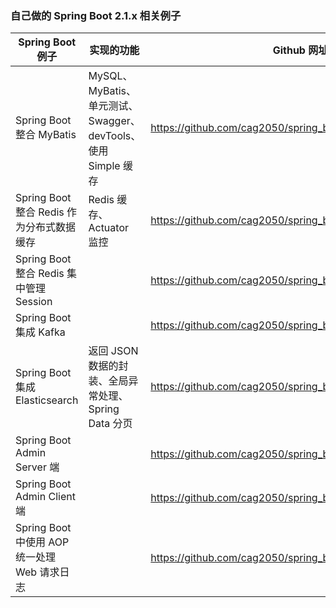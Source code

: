 ### 自己做的 Spring Boot 2.1.x 相关例子

Spring Boot 例子 | 实现的功能 |  Github 网址 | Stars
--- | --- | --- | ---
Spring Boot 整合 MyBatis | MySQL、MyBatis、单元测试、Swagger、devTools、使用 Simple 缓存 | https://github.com/cag2050/spring_boot_mysql_mybatis_demo | ![GitHub stars](https://img.shields.io/github/stars/sfyc23/EverydayWechat.svg?style=social)
Spring Boot 整合 Redis 作为分布式数据缓存 | Redis 缓存、Actuator 监控 | https://github.com/cag2050/spring_boot_cache_redis_demo
Spring Boot 整合 Redis 集中管理Session |  | https://github.com/cag2050/spring_boot_session_redis_demo
Spring Boot 集成 Kafka |  | https://github.com/cag2050/spring_boot_kafka_demo
Spring Boot 集成 Elasticsearch | 返回 JSON 数据的封装、全局异常处理、Spring Data 分页 | https://github.com/cag2050/spring_boot_elasticsearch_demo
Spring Boot Admin Server 端 |  | https://github.com/cag2050/spring_boot_admin_server_demo
Spring Boot Admin Client 端 |  | https://github.com/cag2050/spring_boot_admin_client_demo
Spring Boot 中使用 AOP 统一处理 Web 请求日志 | | https://github.com/cag2050/spring_boot_aop_demo
